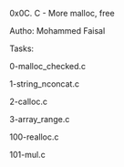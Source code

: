 0x0C. C - More malloc, free

Autho: Mohammed Faisal

Tasks:

0-malloc_checked.c

1-string_nconcat.c

2-calloc.c

3-array_range.c

100-realloc.c

101-mul.c


